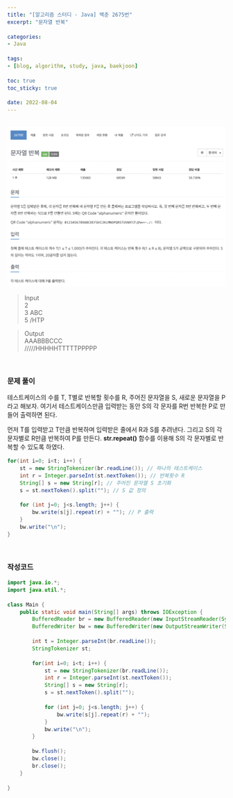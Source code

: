 ```yaml
--- 
title: "[알고리즘 스터디 - Java] 백준 2675번" 
excerpt: "문자열 반복" 

categories: 
- Java

tags: 
- [blog, algorithm, study, java, baekjoon]

toc: true
toc_sticky: true

date: 2022-08-04
--- 
```


<br>

<center><img src="/assets/images/baekjoon/2675.png"></center>

> Input <br>
2 <br>
3 ABC <br>
5 /HTP 

> Output <br>
AAABBBCCC <br>
/////HHHHHTTTTTPPPPP <br>

<br>

### 문제 풀이
테스트케이스의 수를 T, T별로 반복할 횟수를 R, 주어진 문자열을 S, 새로운 문자열을 P라고 해보자.
여기서 테스트케이스만큼 입력받는 동안 S의 각 문자를 R번 반복한 P로 만들어 출력하면 된다.

먼저 T를 입력받고 T만큼 반복하며 입력받은 줄에서 R과 S를 추려낸다.
그리고 S의 각 문자별로 R만큼 반복하여 P를 만든다.
**str.repeat()** 함수를 이용해 S의 각 문자별로 반복할 수 있도록 하였다.

```java
for(int i=0; i<t; i++) {
    st = new StringTokenizer(br.readLine()); // 하나의 테스트케이스
    int r = Integer.parseInt(st.nextToken()); // 반복횟수 R
    String[] s = new String[r]; // 주어진 문자열 S 초기화
    s = st.nextToken().split(""); // S 값 정의
    
    for (int j=0; j<s.length; j++) {
        bw.write(s[j].repeat(r) + ""); // P 출력
    }
    bw.write("\n");
}
```

<br>

### 작성코드
```java
import java.io.*;
import java.util.*;

class Main {
    public static void main(String[] args) throws IOException {
        BufferedReader br = new BufferedReader(new InputStreamReader(System.in));
        BufferedWriter bw = new BufferedWriter(new OutputStreamWriter(System.out));
        
        int t = Integer.parseInt(br.readLine());
        StringTokenizer st;
        
        for(int i=0; i<t; i++) {
            st = new StringTokenizer(br.readLine());
            int r = Integer.parseInt(st.nextToken());
            String[] s = new String[r];
            s = st.nextToken().split("");
            
            for (int j=0; j<s.length; j++) {
                bw.write(s[j].repeat(r) + "");
            }
            bw.write("\n");
        }

        bw.flush();
        bw.close();
        br.close();
    }

}
```